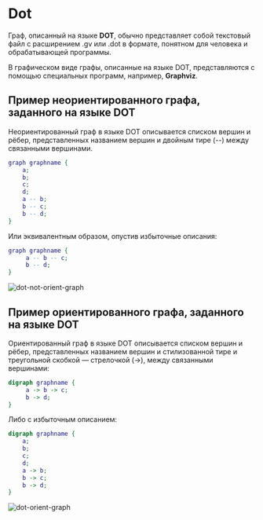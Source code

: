 # Dot 

Граф, описанный на языке **DOT**, обычно представляет собой текстовый файл с расширением .gv или .dot в формате, понятном для человека и обрабатывающей программы.

В графическом виде графы, описанные на языке DOT, представляются с помощью специальных программ, например, **Graphviz**.

## Пример неориентированного графа, заданного на языке DOT

Неориентированный граф в языке DOT описывается списком вершин и рёбер, представленных названием вершин и двойным тире (--) между связанными вершинами.

```dot
graph graphname {
    a;
    b;
    c;
    d;
    a -- b;
    b -- c;
    b -- d;
}
```

Или эквивалентным образом, опустив избыточные описания:

```dot
graph graphname {
     a -- b -- c;
     b -- d;
}
```

![dot-not-orient-graph](../misc/images/dot-not-orient-graph.png)

## Пример ориентированного графа, заданного на языке DOT

Ориентированный граф в языке DOT описывается списком вершин и рёбер, представленных названием вершин и стилизованной тире и треугольной скобкой — стрелочкой (->), между связанными вершинами:

```dot
digraph graphname {
     a -> b -> c;
     b -> d;
}
```

Либо с избыточным описанием:

```dot
digraph graphname {
    a;
    b;
    c;
    d;
    a -> b;
    b -> c;
    b -> d;
}
```

![dot-orient-graph](../misc/images/dot-orient-graph.png)
